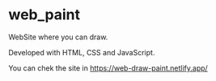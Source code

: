 # web_paint
WebSite where you can draw. 

Developed with HTML, CSS and JavaScript. 

You can chek the site in https://web-draw-paint.netlify.app/
